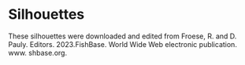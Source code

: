 # Silhouettes
These silhouettes were downloaded and edited from Froese, R. and D. Pauly. Editors. 2023.FishBase. World Wide Web electronic publication. www. shbase.org.
